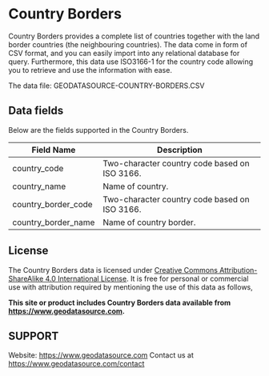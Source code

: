 # Country Borders
Country Borders provides a complete list of countries together with the land border countries (the neighbouring countries). The data come in form of CSV format, and you can easily import into any relational database for query. Furthermore, this data use ISO3166-1 for the country code allowing you to retrieve and use the information with ease. 

The data file: GEODATASOURCE-COUNTRY-BORDERS.CSV

## Data fields
Below are the fields supported in the Country Borders.

|Field Name|Description|
|---|---|
|country_code|Two-character country code based on ISO 3166.|
|country_name|Name of country.|
|country_border_code|Two-character country code based on ISO 3166.|
|country_border_name|Name of country border.|


## License
The Country Borders data is licensed under [Creative Commons Attribution-ShareAlike 4.0 International License](https://creativecommons.org/licenses/by-sa/4.0/). It is free for personal or commercial use with attribution required by mentioning the use of this data as follows,

**This site or product includes Country Borders data available from <a href="https://www.geodatasource.com">https://www.geodatasource.com</a>.**


## SUPPORT
Website: https://www.geodatasource.com
Contact us at https://www.geodatasource.com/contact
